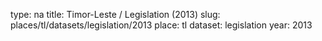 type: na
title: Timor-Leste / Legislation (2013)
slug: places/tl/datasets/legislation/2013
place: tl
dataset: legislation
year: 2013
